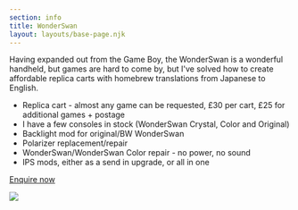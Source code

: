 ```yaml
---
section: info
title: WonderSwan
layout: layouts/base-page.njk
---
```


Having expanded out from the Game Boy, the WonderSwan is a wonderful handheld, but games are hard to come by, but I've solved how to create affordable replica carts with homebrew translations from Japanese to English.

- Replica cart - almost any game can be requested, £30 per cart, £25 for additional games + postage
- I have a few consoles in stock (WonderSwan Crystal, Color and Original)
- Backlight mod for original/BW WonderSwan
- Polarizer replacement/repair
- WonderSwan/WonderSwan Color repair - no power, no sound
- IPS mods, either as a send in upgrade, or all in one

<a href="mailto:remy@remysharp?subject=WS+Enquiry" class="buy">Enquire now</a>

![](/images/products/ws-carts.jpg)
